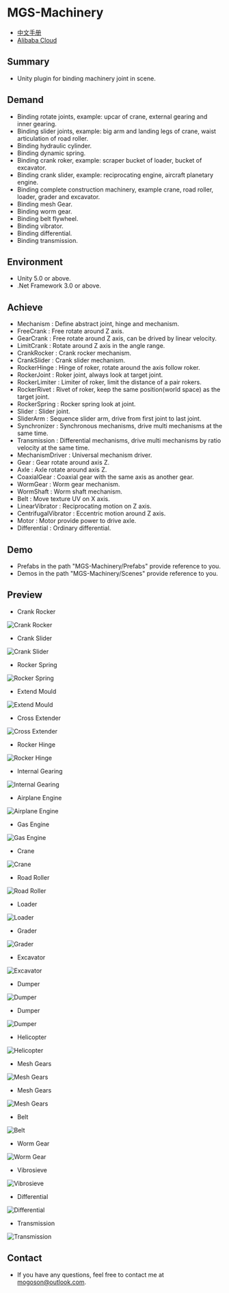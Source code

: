 ﻿# MGS-Machinery
- [中文手册](./README_ZH.md)
- [Alibaba Cloud](https://www.aliyun.com/minisite/goods?userCode=0fgf4qk9)

## Summary
- Unity plugin for binding machinery joint in scene.

## Demand
- Binding rotate joints, example: upcar of crane, external gearing and inner gearing.
- Binding slider joints, example: big arm and landing legs of crane, waist articulation of road roller.
- Binding hydraulic cylinder.
- Binding dynamic spring.
- Binding crank roker, example: scraper bucket of loader, bucket of excavator.
- Binding crank slider, example: reciprocating engine, aircraft planetary engine.
- Binding complete construction machinery, example crane, road roller, loader, grader and excavator.
- Binding mesh Gear.
- Binding worm gear.
- Binding belt flywheel.
- Binding vibrator.
- Binding differential.
- Binding transmission.

## Environment
- Unity 5.0 or above.
- .Net Framework 3.0 or above.

## Achieve
- Mechanism : Define abstract joint, hinge and mechanism.
- FreeCrank : Free rotate around Z axis.
- GearCrank : Free rotate around Z axis, can be drived by linear velocity.
- LimitCrank : Rotate around Z axis in the angle range. 
- CrankRocker : Crank rocker mechanism.
- CrankSlider : Crank slider mechanism.
- RockerHinge : Hinge of roker, rotate around the axis follow roker.
- RockerJoint : Roker joint, always look at target joint.
- RockerLimiter : Limiter of roker, limit the distance of a pair rokers.
- RockerRivet : Rivet of roker, keep the same position(world space) as the target joint.
- RockerSpring : Rocker spring look at joint.
- Slider : Slider joint.
- SliderArm : Sequence slider arm, drive from first joint to last joint.
- Synchronizer : Synchronous mechanisms, drive multi mechanisms at the same time.
- Transmission : Differential mechanisms, drive multi mechanisms by ratio velocity at the same time.
- MechanismDriver : Universal mechanism driver.
- Gear : Gear rotate around axis Z.
- Axle : Axle rotate around axis Z.
- CoaxialGear : Coaxial gear with the same axis as another gear.
- WormGear : Worm gear mechanism.
- WormShaft : Worm shaft mechanism.
- Belt : Move texture UV on X axis.
- LinearVibrator : Reciprocating motion on Z axis.
- CentrifugalVibrator : Eccentric motion around Z axis.
- Motor : Motor provide power to drive axle. 
- Differential : Ordinary differential.

## Demo
- Prefabs in the path "MGS-Machinery/Prefabs" provide reference to you.
- Demos in the path "MGS-Machinery/Scenes" provide reference to you.

## Preview
- Crank Rocker

![Crank Rocker](./Attachment/README_Image/CrankRocker.gif)

- Crank Slider

![Crank Slider](./Attachment/README_Image/CrankSlider.gif)

- Rocker Spring

![Rocker Spring](./Attachment/README_Image/RockerSpring.gif)

- Extend Mould

![Extend Mould](./Attachment/README_Image/ExtendMould.gif)

- Cross Extender

![Cross Extender](./Attachment/README_Image/CrossExtender.gif)

- Rocker Hinge

![Rocker Hinge](./Attachment/README_Image/RockerHinge.gif)

- Internal Gearing

![Internal Gearing](./Attachment/README_Image/InternalGearing.gif)

- Airplane Engine

![Airplane Engine](./Attachment/README_Image/AirplaneEngine.gif)

- Gas Engine

![Gas Engine](./Attachment/README_Image/GasEngine.gif)

- Crane

![Crane](./Attachment/README_Image/Crane.gif)

- Road Roller

![Road Roller](./Attachment/README_Image/RoadRoller.gif)

- Loader

![Loader](./Attachment/README_Image/Loader.gif)

- Grader

![Grader](./Attachment/README_Image/Grader.gif)

- Excavator

![Excavator](./Attachment/README_Image/Excavator.gif)

- Dumper

![Dumper](./Attachment/README_Image/Dumper_H.gif)

- Dumper

![Dumper](./Attachment/README_Image/Dumper_P.gif)

- Helicopter

![Helicopter](./Attachment/README_Image/Helicopter.gif)

- Mesh Gears

![Mesh Gears](./Attachment/README_Image/MeshGears_E.gif)

- Mesh Gears

![Mesh Gears](./Attachment/README_Image/MeshGears_C.gif)

- Belt

![Belt](./Attachment/README_Image/Belt.gif)

- Worm Gear

![Worm Gear](./Attachment/README_Image/WormGear.gif)

- Vibrosieve

![Vibrosieve](./Attachment/README_Image/Vibrosieve.gif)

- Differential

![Differential](./Attachment/README_Image/Differential.gif)

- Transmission

![Transmission](./Attachment/README_Image/Transmission.gif)

## Contact
- If you have any questions, feel free to contact me at mogoson@outlook.com.
